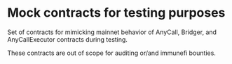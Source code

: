 # Mock contracts for testing purposes

Set of contracts for mimicking mainnet behavior of AnyCall, Bridger, and AnyCallExecutor contracts during testing.

These contracts are out of scope for auditing or/and immunefi bounties.